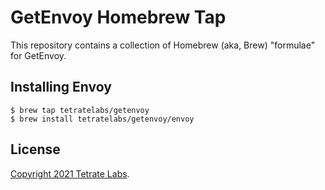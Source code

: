 # GetEnvoy Homebrew Tap

This repository contains a collection of Homebrew (aka, Brew) "formulae" for GetEnvoy.

## Installing Envoy

```
$ brew tap tetratelabs/getenvoy
$ brew install tetratelabs/getenvoy/envoy
```

## License

[Copyright 2021 Tetrate Labs](LICENSE).
